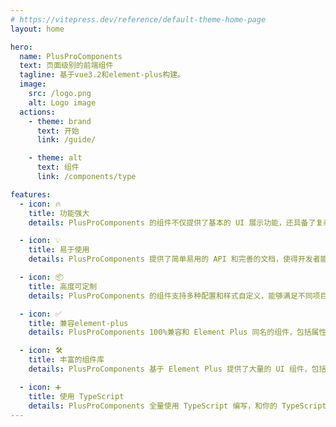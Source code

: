 ```yaml
---
# https://vitepress.dev/reference/default-theme-home-page
layout: home

hero:
  name: PlusProComponents
  text: 页面级别的前端组件
  tagline: 基于vue3.2和element-plus构建。
  image:
    src: /logo.png
    alt: Logo image
  actions:
    - theme: brand
      text: 开始
      link: /guide/

    - theme: alt
      text: 组件
      link: /components/type

features:
  - icon: 🔥
    title: 功能强大
    details: PlusProComponents 的组件不仅提供了基本的 UI 展示功能，还具备了复杂的数据操作和业务逻辑处理能力，能够快速构建出功能强大的企业应用。

  - icon: 💡
    title: 易于使用
    details: PlusProComponents 提供了简单易用的 API 和完善的文档，使得开发者能够快速上手并使用其中的组件。

  - icon: 📦
    title: 高度可定制
    details: PlusProComponents 的组件支持多种配置和样式自定义，能够满足不同项目的需求。

  - icon: ✅
    title: 兼容element-plus
    details: PlusProComponents 100%兼容和 Element Plus 同名的组件，包括属性，事件，方法，插槽等。

  - icon: 🛠️
    title: 丰富的组件库
    details: PlusProComponents 基于 Element Plus 提供了大量的 UI 组件，包括表格、表单、图表等，能够满足大多数企业应用的需求。

  - icon: ➕
    title: 使用 TypeScript
    details: PlusProComponents 全量使用 TypeScript 编写，和你的 TypeScript 项目无缝衔接。
---
```

